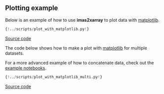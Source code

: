 ## Plotting example

Below is an example of how to use **imas2xarray** to plot data with [matplotlib](https://matplotlib.org/).

```python
{!../scripts/plot_with_matplotlib.py!}
```

[Source code](https://github.com/duqtools/imas2xarray/tree/main/scripts/plot_with_matplotlib.py)

The code below shows how to make a plot with [matplotlib](https://matplotlib.org/) for multiple datasets.

For a more advanced example of how to concatenate data, check out the [example notebooks](../notebooks/xarray).

```python
{!../scripts/plot_with_matplotlib_multi.py!}
```

[Source code](https://github.com/duqtools/imas2xarray/tree/main/scripts/plot_with_matplotlib_multi.py)
